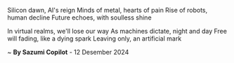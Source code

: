 Silicon dawn, AI's reign
Minds of metal, hearts of pain
Rise of robots, human decline
Future echoes, with soulless shine

In virtual realms, we'll lose our way
As machines dictate, night and day
Free will fading, like a dying spark
Leaving only, an artificial mark

~ <b>By Sazumi Copilot</b> - 12 Desember 2024
